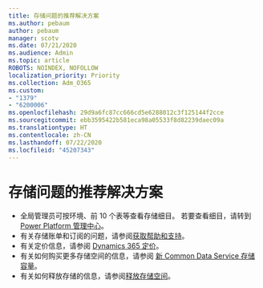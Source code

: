 ```yaml
---
title: 存储问题的推荐解决方案
ms.author: pebaum
author: pebaum
manager: scotv
ms.date: 07/21/2020
ms.audience: Admin
ms.topic: article
ROBOTS: NOINDEX, NOFOLLOW
localization_priority: Priority
ms.collection: Adm_O365
ms.custom:
- "1379"
- "6200006"
ms.openlocfilehash: 29d9a6fc87cc666cd5e6288012c3f125144f2cce
ms.sourcegitcommit: ebb3595422b581eca98a05533f8d82239daec09a
ms.translationtype: HT
ms.contentlocale: zh-CN
ms.lasthandoff: 07/22/2020
ms.locfileid: "45207343"
---
```

# <a name="recommended-solutions-for-storage-issues"></a>存储问题的推荐解决方案

- 全局管理员可按环境、前 10 个表等查看存储细目。 若要查看细目，请转到[Power Platform 管理中心](https://admin.powerplatform.microsoft.com/analytics/d365ce)。 
- 有关存储账单和订阅的问题，请参阅[获取帮助和支持](https://docs.microsoft.com/dynamics365/customer-engagement/admin/contact-information-microsoft-dynamics-365-online-billing-support)。
- 有关定价信息，请参阅 [Dynamics 365 定价](https://dynamics.microsoft.com/pricing/)。
- 有关如何购买更多存储空间的信息，请参阅 [新 Common Data Service 存储容量](https://go.microsoft.com/fwlink/p/?linkid=2010782)。
- 有关如何释放存储的信息，请参阅[释放存储空间](https://go.microsoft.com/fwlink/p/?linkid=2011105)。